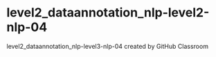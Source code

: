 # level2_dataannotation_nlp-level2-nlp-04
level2_dataannotation_nlp-level3-nlp-04 created by GitHub Classroom
